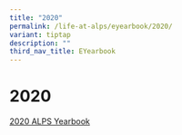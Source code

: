 ```yaml
---
title: "2020"
permalink: /life-at-alps/eyearbook/2020/
variant: tiptap
description: ""
third_nav_title: EYearbook
---
```

<h1><strong>2020</strong></h1>
<p><a href="https://online.fliphtml5.com/neuud/wrvc/#p=1" rel="noopener noreferrer nofollow" target="_blank">2020 ALPS Yearbook</a>
</p>